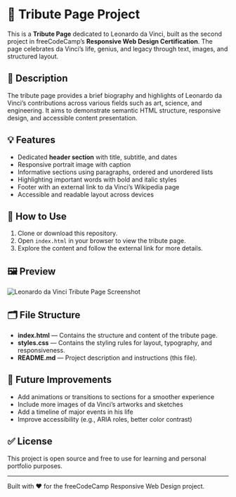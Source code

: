 # 🎨 Tribute Page Project

This is a **Tribute Page** dedicated to Leonardo da Vinci, built as the second project in freeCodeCamp’s **Responsive Web Design Certification**. The page celebrates da Vinci’s life, genius, and legacy through text, images, and structured layout.

## 📝 Description

The tribute page provides a brief biography and highlights of Leonardo da Vinci’s contributions across various fields such as art, science, and engineering. It aims to demonstrate semantic HTML structure, responsive design, and accessible content presentation.

## 💡 Features

- Dedicated **header section** with title, subtitle, and dates
- Responsive portrait image with caption
- Informative sections using paragraphs, ordered and unordered lists
- Highlighting important words with bold and italic styles
- Footer with an external link to da Vinci’s Wikipedia page
- Accessible and readable layout across devices

## 🚀 How to Use

1. Clone or download this repository.
2. Open `index.html` in your browser to view the tribute page.
3. Explore the content and follow the external link for more details.

## 🖼️ Preview

![Leonardo da Vinci Tribute Page Screenshot](https://www.summerboardingcourses.com/wp-content/uploads/2019/03/Leonardo-da-vinci-1024x838.jpg)

## 🗂️ File Structure


- **index.html** — Contains the structure and content of the tribute page.
- **styles.css** — Contains the styling rules for layout, typography, and responsiveness.
- **README.md** — Project description and instructions (this file).

## 💬 Future Improvements

- Add animations or transitions to sections for a smoother experience
- Include more images of da Vinci’s artworks and sketches
- Add a timeline of major events in his life
- Improve accessibility (e.g., ARIA roles, better color contrast)

## ✅ License

This project is open source and free to use for learning and personal portfolio purposes.

---

Built with ❤️ for the freeCodeCamp Responsive Web Design project.
